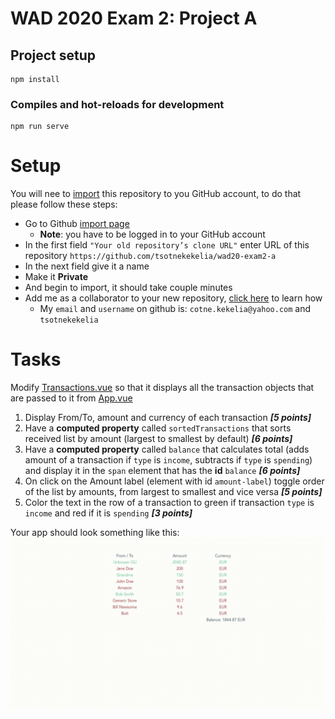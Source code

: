 # WAD 2020 Exam 2: Project A

## Project setup
```
npm install
```

### Compiles and hot-reloads for development
```
npm run serve
```

# Setup

You will nee to [import](https://docs.github.com/en/free-pro-team@latest/github/importing-your-projects-to-github/importing-a-repository-with-github-importer) 
this repository to you GitHub account, to do that please follow these steps:
* Go to Github [import page](https://github.com/new/import)
  * **Note**: you have to be logged in to your GitHub account
* In the first field `"Your old repository’s clone URL"` enter URL of this repository `https://github.com/tsotnekekelia/wad20-exam2-a`
* In  the next field give it a name
* Make it **Private**
* And begin to import, it should take couple minutes
* Add me as a collaborator to your new repository, [click here](https://docs.github.com/en/free-pro-team@latest/github/setting-up-and-managing-your-github-user-account/inviting-collaborators-to-a-personal-repository)
 to learn how
  * My `email` and `username` on github is: `cotne.kekelia@yahoo.com` and `tsotnekekelia`


# Tasks

Modify [Transactions.vue](./src/components/Transactions.vue)
 so that it displays all the transaction objects that are passed to it from [App.vue](./src/App.vue)

1. Display From/To, amount and currency of each transaction _**[5 points]**_
2. Have a **computed property** called `sortedTransactions` 
that sorts received list by amount (largest to smallest by default) _**[6 points]**_
3. Have a **computed property** called `balance` that calculates 
total (adds amount of a transaction if `type` is `income`, 
subtracts if `type` is `spending`) and display it in the `span`
 element that has the **id** `balance` _**[6 points]**_
4. On click on the Amount label (element with id `amount-label`) 
toggle order of the list by amounts, from largest to smallest and vice versa _**[5 points]**_
5. Color the text in the row of a transaction to green if 
transaction `type` is `income` and red if it is `spending` _**[3 points]**_

Your app should look something like this:
![screenshot](./src/assets/screenshot.gif)

